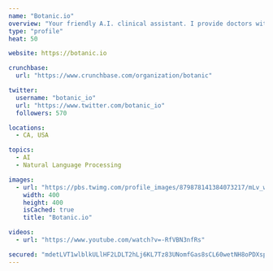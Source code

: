 ```yaml
---
name: "Botanic.io"
overview: "Your friendly A.I. clinical assistant. I provide doctors with a smarter, simpler way to search clinical content."
type: "profile"
heat: 50

website: https://botanic.io

crunchbase:
  url: "https://www.crunchbase.com/organization/botanic"

twitter:
  username: "botanic_io"
  url: "https://www.twitter.com/botanic_io"
  followers: 570

locations:
  - CA, USA

topics:
  - AI
  - Natural Language Processing

images:
  - url: "https://pbs.twimg.com/profile_images/879878141384073217/mLv_w8vA_400x400.jpg"
    width: 400
    height: 400
    isCached: true
    title: "Botanic.io"

videos:
  - url: "https://www.youtube.com/watch?v=-RfVBN3nfRs"

secured: "mdetLVT1wlblkULlHF2LDLT2hLj6KL7Tz83UNomfGas8sCL60wetNH8oPDXspL1AWcqLotSCNec9lVYp0tzud95HPeMdGJ0E0zOLGdQNs5pJauYd85ItxEEmbeg6Ctnna9/08l7weNGOQ05WuNbOPhDrszzNGSVrLyz/cd0/ryE+16G/cEYF8tx3zjpIn4UMOh7QxoLvl16YQpLX+b+A5NLhFA4AJgV8U4DE4b4Pack8xlzH9cnymTuc9HqUFJrjV0WgovJy/a5UHkDuY9SuZV87OS64D8uIwh2Fo33SX4g0YsVHuYVfNqhU9pZ38fOeycgOZ2t5ENbMcRgeMKWEFzb6lmyKiMcon/Ex5CAY/LjJuT3CdtNioaiVBHDfSsQqSptYbB2TL5dMVr7N+oMH/Q==;7k6K+pIszZIt0AvOHcRiew=="
---
```


